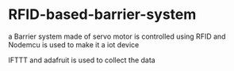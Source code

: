 # RFID-based-barrier-system
a Barrier system made of servo motor is controlled using RFID and Nodemcu is used to make it a iot device

IFTTT and adafruit is used to collect the data 
